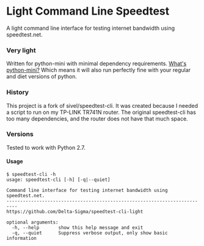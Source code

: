 # Light Command Line Speedtest

A light command line interface for testing internet bandwidth using speedtest.net.

### Very light
Written for python-mini with minimal dependency requirements. [What's python-mini?](https://wiki.openwrt.org/doc/software/python) Which means it will also run perfectly fine with your regular and diet versions of python.

### History
This project is  a fork of sivel/speedtest-cli. It was created because I needed a script to run on my TP-LINK TR741N router. The original speedtest-cli has too many dependencies, and the router does not have that much space.

### Versions
Tested to work with Python 2.7.


#### Usage

    $ speedtest-cli -h
    usage: speedtest-cli [-h] [-q|--quiet]
    
    Command line interface for testing internet bandwidth using speedtest.net.
    --------------------------------------------------------------------------
    https://github.com/Delta-Sigma/speedtest-cli-light

    optional arguments:
      -h, --help       show this help message and exit
      -q, --quiet      Suppress verbose output, only show basic information